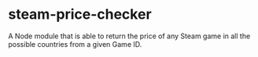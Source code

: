 # steam-price-checker
A Node module that is able to return the price of any Steam game in all the possible countries from a given Game ID.
